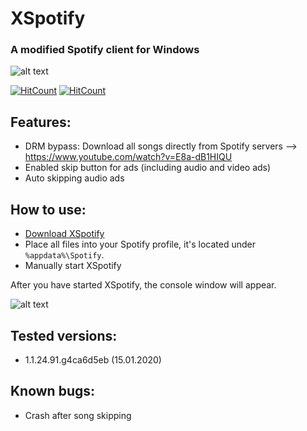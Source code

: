 # XSpotify

### A modified Spotify client for Windows
![alt text](https://i.imgur.com/iJ0z7vn.png)

[![HitCount](http://hits.dwyl.io/meik97/XSpotify.svg)](https://github.com/meik97/XSpotify)
[![HitCount](https://img.shields.io/github/downloads/meik97/XSpotify/total.svg?color=green)](https://github.com/meik97/XSpotify/releases)


## Features:

- DRM bypass: Download all songs directly from Spotify servers --> https://www.youtube.com/watch?v=E8a-dB1HIQU
- Enabled skip button for ads (including audio and video ads)
- Auto skipping audio ads

## How to use:

- [Download XSpotify](https://github.com/meik97/XSpotify/releases)
- Place all files into your Spotify profile, it's located under `%appdata%\Spotify`.
- Manually start XSpotify

After you have started XSpotify, the console window will appear. 
  
  
![alt text](https://i.imgur.com/uRwqF2L.png)
  
## Tested versions:

- 1.1.24.91.g4ca6d5eb (15.01.2020)

## Known bugs:

- Crash after song skipping

